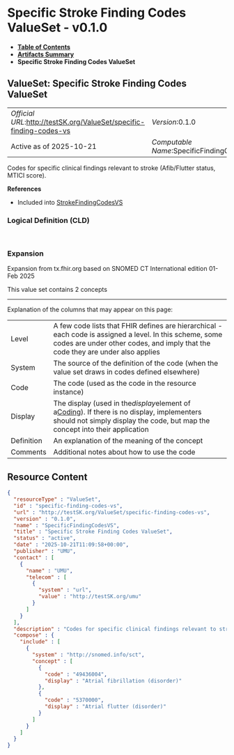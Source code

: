 # Specific Stroke Finding Codes ValueSet - v0.1.0

* [**Table of Contents**](toc.md)
* [**Artifacts Summary**](artifacts.md)
* **Specific Stroke Finding Codes ValueSet**

## ValueSet: Specific Stroke Finding Codes ValueSet 

| | |
| :--- | :--- |
| *Official URL*:http://testSK.org/ValueSet/specific-finding-codes-vs | *Version*:0.1.0 |
| Active as of 2025-10-21 | *Computable Name*:SpecificFindingCodesVS |

 
Codes for specific clinical findings relevant to stroke (Afib/Flutter status, MTICI score). 

 **References** 

* Included into [StrokeFindingCodesVS](ValueSet-stroke-finding-codes-vs.md)

### Logical Definition (CLD)

 

### Expansion

Expansion from tx.fhir.org based on SNOMED CT International edition 01-Feb 2025

This value set contains 2 concepts

-------

 Explanation of the columns that may appear on this page: 

| | |
| :--- | :--- |
| Level | A few code lists that FHIR defines are hierarchical - each code is assigned a level. In this scheme, some codes are under other codes, and imply that the code they are under also applies |
| System | The source of the definition of the code (when the value set draws in codes defined elsewhere) |
| Code | The code (used as the code in the resource instance) |
| Display | The display (used in the*display*element of a[Coding](http://hl7.org/fhir/R5/datatypes.html#Coding)). If there is no display, implementers should not simply display the code, but map the concept into their application |
| Definition | An explanation of the meaning of the concept |
| Comments | Additional notes about how to use the code |



## Resource Content

```json
{
  "resourceType" : "ValueSet",
  "id" : "specific-finding-codes-vs",
  "url" : "http://testSK.org/ValueSet/specific-finding-codes-vs",
  "version" : "0.1.0",
  "name" : "SpecificFindingCodesVS",
  "title" : "Specific Stroke Finding Codes ValueSet",
  "status" : "active",
  "date" : "2025-10-21T11:09:58+00:00",
  "publisher" : "UMU",
  "contact" : [
    {
      "name" : "UMU",
      "telecom" : [
        {
          "system" : "url",
          "value" : "http://testSK.org/umu"
        }
      ]
    }
  ],
  "description" : "Codes for specific clinical findings relevant to stroke (Afib/Flutter status, MTICI score).",
  "compose" : {
    "include" : [
      {
        "system" : "http://snomed.info/sct",
        "concept" : [
          {
            "code" : "49436004",
            "display" : "Atrial fibrillation (disorder)"
          },
          {
            "code" : "5370000",
            "display" : "Atrial flutter (disorder)"
          }
        ]
      }
    ]
  }
}

```
